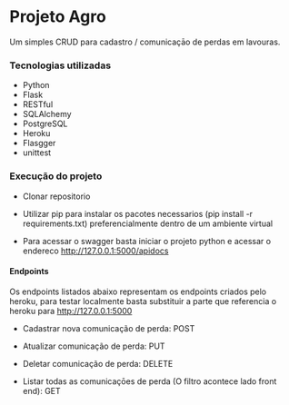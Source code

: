 # Projeto Agro

Um simples CRUD para cadastro / comunicaçāo de perdas em lavouras.

### Tecnologias utilizadas

- Python
- Flask
- RESTful
- SQLAlchemy
- PostgreSQL
- Heroku
- Flasgger
- unittest

### Execução do projeto

- Clonar repositorio
- Utilizar pip para instalar os pacotes necessarios (pip install -r requirements.txt) preferencialmente
  dentro de um ambiente virtual

- Para acessar o swagger basta iniciar o projeto python e acessar o endereco http://127.0.0.1:5000/apidocs

#### Endpoints

Os endpoints listados abaixo representam os endpoints criados pelo heroku, para testar localmente
basta substituir a parte que referencia o heroku para http://127.0.0.1:5000

- Cadastrar nova comunicação de perda: POST
- Atualizar comunicação de perda: PUT
- Deletar comunicação de perda: DELETE

- Listar todas as comunicaçōes de perda (O filtro acontece lado front end): GET
